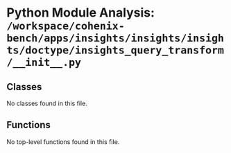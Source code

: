 # Python Module Analysis: `/workspace/cohenix-bench/apps/insights/insights/insights/doctype/insights_query_transform/__init__.py`

## Classes

No classes found in this file.


## Functions

No top-level functions found in this file.
